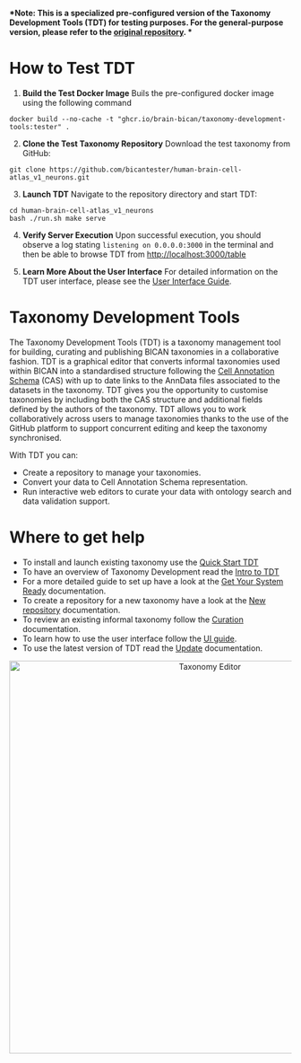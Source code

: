 __*Note:  This is a specialized pre-configured version of the Taxonomy Development Tools (TDT) for testing purposes. For the general-purpose version, please refer to the [original repository](https://github.com/brain-bican/taxonomy-development-tools). *__

# How to Test TDT

1. **Build the Test Docker Image**
Buils the pre-configured docker image using the following command
```
docker build --no-cache -t "ghcr.io/brain-bican/taxonomy-development-tools:tester" .
```

2. **Clone the Test Taxonomy Repository**
Download the test taxonomy from GitHub:
```
git clone https://github.com/bicantester/human-brain-cell-atlas_v1_neurons.git
```

3. **Launch TDT**
Navigate to the repository directory and start TDT:
```
cd human-brain-cell-atlas_v1_neurons
bash ./run.sh make serve
```

4. **Verify Server Execution**
Upon successful execution, you should observe a log stating `listening on 0.0.0.0:3000` in the terminal and then be able to browse TDT from [http://localhost:3000/table](http://localhost:3000/table)

5. **Learn More About the User Interface**
For detailed information on the TDT user interface, please see the [User Interface Guide](https://brain-bican.github.io/taxonomy-development-tools/UserInterface/).

# Taxonomy Development Tools

The Taxonomy Development Tools (TDT) is a taxonomy management tool for building, curating and publishing BICAN taxonomies in a collaborative fashion. 
TDT is a graphical editor that converts informal taxonomies used within BICAN into a standardised structure following the [Cell Annotation Schema](https://github.com/cellannotation/cell-annotation-schema) (CAS) with up to date links to the AnnData files associated to the datasets in the taxonomy. TDT gives you the opportunity to customise taxonomies by including both the CAS structure and additional fields defined by the authors of the taxonomy. TDT allows you to work collaboratively  across users to manage taxonomies thanks to the use of the GitHub platform to support concurrent editing and keep the taxonomy synchronised. 

With TDT you can:

- Create a repository to manage your taxonomies.
- Convert your data to Cell Annotation Schema representation.
- Run interactive web editors to curate your data with ontology search and data validation support.

# Where to get help

- To install and launch existing taxonomy use the [Quick Start TDT](https://brain-bican.github.io/taxonomy-development-tools/QuickStart/) 
- To have an overview of Taxonomy Development read the [Intro to TDT](https://brain-bican.github.io/taxonomy-development-tools/Intro_to_TDT/)
- For a more detailed guide to set up have a look at the [Get Your System Ready](https://brain-bican.github.io/taxonomy-development-tools/Build/) documentation.
- To create a repository for a new taxonomy have a look at the [New repository](https://brain-bican.github.io/taxonomy-development-tools/NewRepo/) documentation.
- To review an existing informal taxonomy follow the [Curation](https://brain-bican.github.io/taxonomy-development-tools/Curation/) documentation.
- To learn how to use the user interface follow the [UI guide](https://brain-bican.github.io/taxonomy-development-tools/UserInterface/).
- To use the latest version of TDT read the [Update](https://brain-bican.github.io/taxonomy-development-tools/Update/) documentation. 

<p align="center">
    <img src="https://raw.githubusercontent.com/brain-bican/taxonomy-development-tools/main/docs/images/screenshots/table_AITT.png" alt="Taxonomy Editor" width="700"/>
</p>
